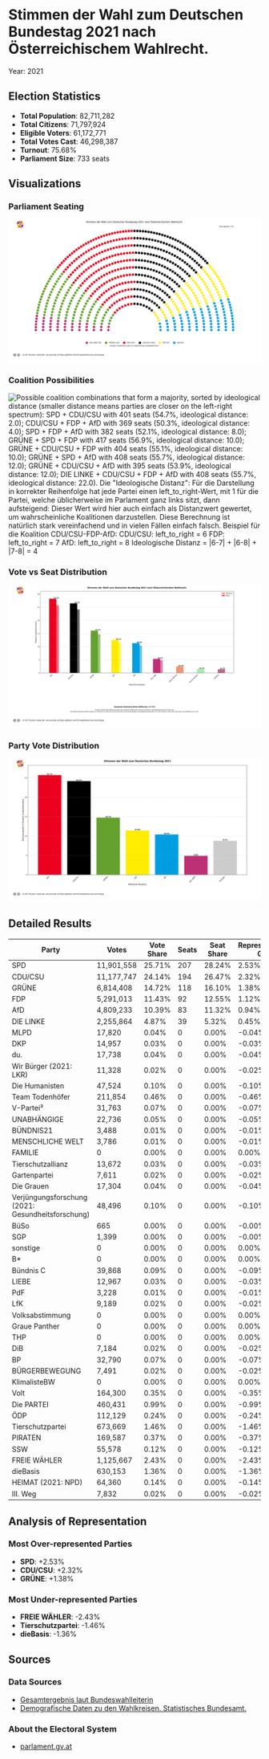 # Stimmen der Wahl zum Deutschen Bundestag 2021 nach Österreichischem Wahlrecht.
Year: 2021

## Election Statistics
- **Total Population**: 82,711,282
- **Total Citizens**: 71,797,924
- **Eligible Voters**: 61,172,771
- **Total Votes Cast**: 46,298,387
- **Turnout**: 75.68%
- **Parliament Size**: 733 seats

## Visualizations
### Parliament Seating
![Parliament seating arrangement with 733 total seats. Parties from left to right: DIE LINKE with 39 seats (5.3%), GRÜNE with 118 seats (16.1%), SPD with 207 seats (28.2%), CDU/CSU with 194 seats (26.5%), FDP with 92 seats (12.6%), AfD with 83 seats (11.3%). Hinweis: Verteilung nutzt nur Listenstimmen (Zweitstimmen).](../plots/germany2021_austria_parliament.png)

### Coalition Possibilities
![Possible coalition combinations that form a majority, sorted by ideological distance (smaller distance means parties are closer on the left-right spectrum): SPD + CDU/CSU with 401 seats (54.7%, ideological distance: 2.0); CDU/CSU + FDP + AfD with 369 seats (50.3%, ideological distance: 4.0); SPD + FDP + AfD with 382 seats (52.1%, ideological distance: 8.0); GRÜNE + SPD + FDP with 417 seats (56.9%, ideological distance: 10.0); GRÜNE + CDU/CSU + FDP with 404 seats (55.1%, ideological distance: 10.0); GRÜNE + SPD + AfD with 408 seats (55.7%, ideological distance: 12.0); GRÜNE + CDU/CSU + AfD with 395 seats (53.9%, ideological distance: 12.0); DIE LINKE + CDU/CSU + FDP + AfD with 408 seats (55.7%, ideological distance: 22.0). Die "Ideologische Distanz": Für die Darstellung in korrekter Reihenfolge hat jede Partei einen left_to_right-Wert, mit 1 für die Partei, welche üblicherweise im Parlament ganz links sitzt, dann aufsteigend: Dieser Wert wird hier auch einfach als Distanzwert gewertet, um wahrscheinliche Koalitionen darzustellen. Diese Berechnung ist natürlich stark vereinfachend und in vielen Fällen einfach falsch.  Beispiel für die Koalition CDU/CSU-FDP-AfD: CDU/CSU: left_to_right = 6 FDP: left_to_right = 7 AfD: left_to_right = 8 Ideologische Distanz = |6-7| + |6-8| + |7-8| = 4](../plots/germany2021_austria_coalitions.png)

### Vote vs Seat Distribution
![Bar chart comparing each party's vote percentage (darker bars) with their seat percentage (lighter bars). Parties with significant differences: SPD (25.7% votes vs 28.2% seats, Δ2.5%), CDU/CSU (24.1% votes vs 26.5% seats, Δ2.3%), GRÜNE (14.7% votes vs 16.1% seats, Δ1.4%), FDP (11.4% votes vs 12.6% seats, Δ1.1%), FREIE WÄHLER (2.4% votes vs 0.0% seats, Δ2.4%), Tierschutzpartei (1.5% votes vs 0.0% seats, Δ1.5%), dieBasis (1.4% votes vs 0.0% seats, Δ1.4%). Total vote-seat difference: 17.5%. (Listenstimmen)](../plots/germany2021_austria_vote_seat_distribution.png)

### Party Vote Distribution
![Bar chart showing the percentage of votes received by each party, including parties that did not receive seats. Parties ordered by vote share (descending): SPD: 25.7%, CDU/CSU: 24.1%, GRÜNE: 14.7%, FDP: 11.4%, AfD: 10.4%, DIE LINKE: 4.9%, Sonstige: 8.7%. (Listenstimmen)](../plots/germany2021_austria_vote_distribution.png)

## Detailed Results
| Party | Votes | Vote Share | Seats | Seat Share | Representation Gap |
|-------|--------|------------|-------|------------|-------------------|
| SPD | 11,901,558 | 25.71% | 207 | 28.24% | 2.53% |
| CDU/CSU | 11,177,747 | 24.14% | 194 | 26.47% | 2.32% |
| GRÜNE | 6,814,408 | 14.72% | 118 | 16.10% | 1.38% |
| FDP | 5,291,013 | 11.43% | 92 | 12.55% | 1.12% |
| AfD | 4,809,233 | 10.39% | 83 | 11.32% | 0.94% |
| DIE LINKE | 2,255,864 | 4.87% | 39 | 5.32% | 0.45% |
| MLPD | 17,820 | 0.04% | 0 | 0.00% | -0.04% |
| DKP | 14,957 | 0.03% | 0 | 0.00% | -0.03% |
| du. | 17,738 | 0.04% | 0 | 0.00% | -0.04% |
| Wir Bürger (2021: LKR) | 11,328 | 0.02% | 0 | 0.00% | -0.02% |
| Die Humanisten | 47,524 | 0.10% | 0 | 0.00% | -0.10% |
| Team Todenhöfer | 211,854 | 0.46% | 0 | 0.00% | -0.46% |
| V-Partei³ | 31,763 | 0.07% | 0 | 0.00% | -0.07% |
| UNABHÄNGIGE | 22,736 | 0.05% | 0 | 0.00% | -0.05% |
| BÜNDNIS21 | 3,488 | 0.01% | 0 | 0.00% | -0.01% |
| MENSCHLICHE WELT | 3,786 | 0.01% | 0 | 0.00% | -0.01% |
| FAMILIE | 0 | 0.00% | 0 | 0.00% | 0.00% |
| Tierschutzallianz | 13,672 | 0.03% | 0 | 0.00% | -0.03% |
| Gartenpartei | 7,611 | 0.02% | 0 | 0.00% | -0.02% |
| Die Grauen | 17,304 | 0.04% | 0 | 0.00% | -0.04% |
| Verjüngungsforschung (2021: Gesundheitsforschung) | 48,496 | 0.10% | 0 | 0.00% | -0.10% |
| BüSo | 665 | 0.00% | 0 | 0.00% | -0.00% |
| SGP | 1,399 | 0.00% | 0 | 0.00% | -0.00% |
| sonstige | 0 | 0.00% | 0 | 0.00% | 0.00% |
| B* | 0 | 0.00% | 0 | 0.00% | 0.00% |
| Bündnis C | 39,868 | 0.09% | 0 | 0.00% | -0.09% |
| LIEBE | 12,967 | 0.03% | 0 | 0.00% | -0.03% |
| PdF | 3,228 | 0.01% | 0 | 0.00% | -0.01% |
| LfK | 9,189 | 0.02% | 0 | 0.00% | -0.02% |
| Volksabstimmung | 0 | 0.00% | 0 | 0.00% | 0.00% |
| Graue Panther | 0 | 0.00% | 0 | 0.00% | 0.00% |
| THP | 0 | 0.00% | 0 | 0.00% | 0.00% |
| DiB | 7,184 | 0.02% | 0 | 0.00% | -0.02% |
| BP | 32,790 | 0.07% | 0 | 0.00% | -0.07% |
| BÜRGERBEWEGUNG | 7,491 | 0.02% | 0 | 0.00% | -0.02% |
| KlimalisteBW | 0 | 0.00% | 0 | 0.00% | 0.00% |
| Volt | 164,300 | 0.35% | 0 | 0.00% | -0.35% |
| Die PARTEI | 460,431 | 0.99% | 0 | 0.00% | -0.99% |
| ÖDP | 112,129 | 0.24% | 0 | 0.00% | -0.24% |
| Tierschutzpartei | 673,669 | 1.46% | 0 | 0.00% | -1.46% |
| PIRATEN | 169,587 | 0.37% | 0 | 0.00% | -0.37% |
| SSW | 55,578 | 0.12% | 0 | 0.00% | -0.12% |
| FREIE WÄHLER | 1,125,667 | 2.43% | 0 | 0.00% | -2.43% |
| dieBasis | 630,153 | 1.36% | 0 | 0.00% | -1.36% |
| HEIMAT (2021: NPD) | 64,360 | 0.14% | 0 | 0.00% | -0.14% |
| III. Weg | 7,832 | 0.02% | 0 | 0.00% | -0.02% |

## Analysis of Representation
### Most Over-represented Parties
- **SPD**: +2.53%
- **CDU/CSU**: +2.32%
- **GRÜNE**: +1.38%

### Most Under-represented Parties
- **FREIE WÄHLER**: -2.43%
- **Tierschutzpartei**: -1.46%
- **dieBasis**: -1.36%

## Sources

### Data Sources
- [Gesamtergebnis laut Bundeswahlleiterin](https://www.bundeswahlleiterin.de/bundestagswahlen/2021/ergebnisse/opendata/btw21/20240211_wdhwahl-vgl2021/daten/gesamtergebnis_01.xml)
- [Demografische Daten zu den Wahlkreisen. Statistisches Bundesamt.](https://ergebnisse.zensus2022.de/datenbank/online/table/4000W-1W11)

### About the Electoral System
- [parlament.gv.at](https://www.parlament.gv.at/verstehen/demokratie-wahlen/parlament-wahlen/wahlen-nr/)